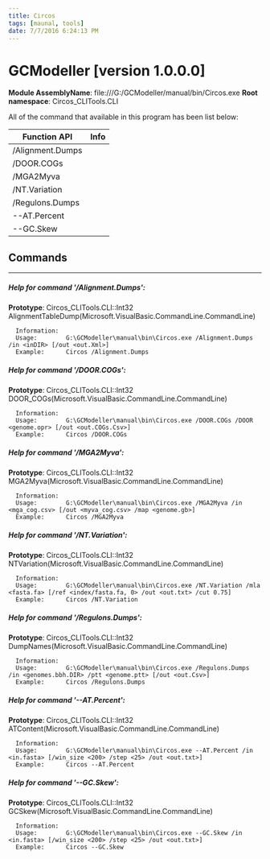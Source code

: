 ```yaml
---
title: Circos
tags: [maunal, tools]
date: 7/7/2016 6:24:13 PM
---
```

# GCModeller [version 1.0.0.0]
**Module AssemblyName**: file:///G:/GCModeller/manual/bin/Circos.exe
**Root namespace**: Circos_CLITools.CLI


All of the command that available in this program has been list below:

|Function API|Info|
|------------|----|
|/Alignment.Dumps||
|/DOOR.COGs||
|/MGA2Myva||
|/NT.Variation||
|/Regulons.Dumps||
|--AT.Percent||
|--GC.Skew||

## Commands
--------------------------
##### Help for command '/Alignment.Dumps':

**Prototype**: Circos_CLITools.CLI::Int32 AlignmentTableDump(Microsoft.VisualBasic.CommandLine.CommandLine)

```
  Information:  
  Usage:        G:\GCModeller\manual\bin\Circos.exe /Alignment.Dumps /in <inDIR> [/out <out.Xml>]
  Example:      Circos /Alignment.Dumps 
```

##### Help for command '/DOOR.COGs':

**Prototype**: Circos_CLITools.CLI::Int32 DOOR_COGs(Microsoft.VisualBasic.CommandLine.CommandLine)

```
  Information:  
  Usage:        G:\GCModeller\manual\bin\Circos.exe /DOOR.COGs /DOOR <genome.opr> [/out <out.COGs.Csv>]
  Example:      Circos /DOOR.COGs 
```

##### Help for command '/MGA2Myva':

**Prototype**: Circos_CLITools.CLI::Int32 MGA2Myva(Microsoft.VisualBasic.CommandLine.CommandLine)

```
  Information:  
  Usage:        G:\GCModeller\manual\bin\Circos.exe /MGA2Myva /in <mga_cog.csv> [/out <myva_cog.csv> /map <genome.gb>]
  Example:      Circos /MGA2Myva 
```

##### Help for command '/NT.Variation':

**Prototype**: Circos_CLITools.CLI::Int32 NTVariation(Microsoft.VisualBasic.CommandLine.CommandLine)

```
  Information:  
  Usage:        G:\GCModeller\manual\bin\Circos.exe /NT.Variation /mla <fasta.fa> [/ref <index/fasta.fa, 0> /out <out.txt> /cut 0.75]
  Example:      Circos /NT.Variation 
```

##### Help for command '/Regulons.Dumps':

**Prototype**: Circos_CLITools.CLI::Int32 DumpNames(Microsoft.VisualBasic.CommandLine.CommandLine)

```
  Information:  
  Usage:        G:\GCModeller\manual\bin\Circos.exe /Regulons.Dumps /in <genomes.bbh.DIR> /ptt <genome.ptt> [/out <out.Csv>]
  Example:      Circos /Regulons.Dumps 
```

##### Help for command '--AT.Percent':

**Prototype**: Circos_CLITools.CLI::Int32 ATContent(Microsoft.VisualBasic.CommandLine.CommandLine)

```
  Information:  
  Usage:        G:\GCModeller\manual\bin\Circos.exe --AT.Percent /in <in.fasta> [/win_size <200> /step <25> /out <out.txt>]
  Example:      Circos --AT.Percent 
```

##### Help for command '--GC.Skew':

**Prototype**: Circos_CLITools.CLI::Int32 GCSkew(Microsoft.VisualBasic.CommandLine.CommandLine)

```
  Information:  
  Usage:        G:\GCModeller\manual\bin\Circos.exe --GC.Skew /in <in.fasta> [/win_size <200> /step <25> /out <out.txt>]
  Example:      Circos --GC.Skew 
```


